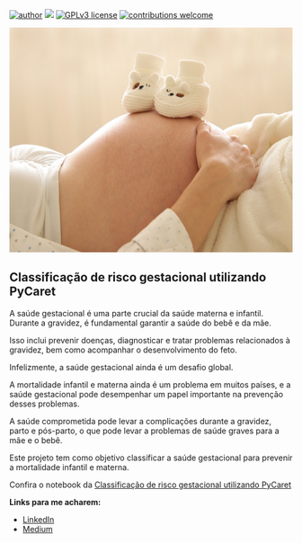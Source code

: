 [![author](https://img.shields.io/badge/author-oemeferreira-red.svg)](https://www.linkedin.com/in/oemeferreira/) [![](https://img.shields.io/badge/python-3.7+-blue.svg)](https://www.python.org/downloads/release/python-365/) [![GPLv3 license](https://img.shields.io/badge/License-GPLv3-blue.svg)](http://perso.crans.org/besson/LICENSE.html) [![contributions welcome](https://img.shields.io/badge/contributions-welcome-brightgreen.svg?style=flat)](https://github.com/oemeferreira/portfolio/issues)

<p align="center">
  <img src="https://raw.githubusercontent.com/oemeferreira/sigmoidal-projetos/main/images/pregnant-ge8b3a522b_1280.jpg" alt="Risco Gestacional"height=400px >
</p>

## **Classificação de risco gestacional utilizando PyCaret**

A saúde gestacional é uma parte crucial da saúde materna e infantil. Durante a gravidez, é fundamental garantir a saúde do bebê e da mãe.

Isso inclui prevenir doenças, diagnosticar e tratar problemas relacionados à gravidez, bem como acompanhar o desenvolvimento do feto.

Infelizmente, a saúde gestacional ainda é um desafio global.

A mortalidade infantil e materna ainda é um problema em muitos países, e a saúde gestacional pode desempenhar um papel importante na prevenção desses problemas.

A saúde comprometida pode levar a complicações durante a gravidez, parto e pós-parto, o que pode levar a problemas de saúde graves para a mãe e o bebê.

Este projeto tem como objetivo classificar a saúde gestacional para prevenir a mortalidade infantil e materna.

Confira o notebook da [Classificação de risco gestacional utilizando PyCaret](https://github.com/oemeferreira/sigmoidal-projetos/blob/main/AutoML-Classificacao/Classifica%C3%A7%C3%A3o_de_risco_gestacional_com_PyCaret.ipynb)

**Links para me acharem:**
* [LinkedIn](https://www.linkedin.com/in/oemeferreira)
* [Medium](https://medium.com/@emeferreira)
